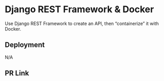 # Django REST Framework & Docker
Use Django REST Framework to create an API, then “containerize” it with Docker.

## Deployment
N/A

## PR Link
